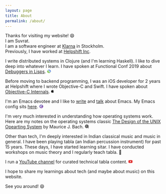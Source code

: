 ```yaml
---
layout: page
title: About
permalink: /about/
---
```


Thanks for visiting my website! 😄
<br>I am Suvrat.
<br>I am a software engineer at <a href="https://www.klarna.com/" target="_blank">Klarna</a> in Stockholm.
<br>Previously, I have worked at <a href="https://www.helpshift.com/" target="_blank">Helpshift Inc</a>.

I write distributed systems in Clojure (and I'm learning Haskell). I like to dive deep into whatever I learn. I have spoken at Functional Conf 2019 about <a href="https://speakerdeck.com/suvratapte/debuggers-in-lispy-languages" target="_blank">Debuggers in Lisps</a>. <a href="https://clojure.org/" target="_blank"><img href="https://clojure.org/" src="/resources/about-clojure-icon.png" style="height: 2.5%; width: 2.5%;"/></a>

Before moving to backend programming, I was an iOS developer for 2 years at Helpshift where I wrote Objective-C and Swift. I have spoken about <a href="https://speakerdeck.com/suvratapte/objective-c-internals" target="_blank">Objective-C Internals</a>. <img src="/resources/about-apple-icon.png" style="height: 1.8%; width: 1.8%; margin-bottom: 0.4%"/>

I'm an Emacs devotee and I like to <a href="https://medium.com/@suvratapte/configuring-emacs-from-scratch-intro-3157bed9d040" target="_blank">write</a> and <a href="https://youtu.be/tFt6plDQm58" target="_blank">talk</a> about Emacs. My Emacs config sits <a href="https://github.com/suvratapte/dot-emacs-dot-d" target="_blank">here</a>. <a href="https://www.gnu.org/software/emacs/" target="_blank"><img src="/resources/about-emacs-icon.png" style="height: 2.5%; width: 2.5%;"/></a>

I'm very much interested in understanding how operating systems work. Here are my notes on the operating systems classic <a href="https://github.com/suvratapte/Maurice-Bach-Notes" target="_blank">The Design of the UNIX Opearting System</a> by Maurice J. Bach. <img src="/resources/about-os-icon.png" style="height: 2.5%; width: 2.5%;"/>

Other than tech, I'm deeply interested in Indian classical music and music in general. I have been playing tabla (an Indian percussion instrument) for past 15 years. These days, I have started learning sitar.
I have conducted workshops on music theory and I regularly teach tabla. 🎵

I run a <a href="https://www.youtube.com/user/suvratapte1" target="_blank" target="_blank">YouTube channel</a> for curated technical tabla content. <a href="https://www.youtube.com/user/suvratapte1" target="_blank"><img src="/resources/about-youtube-icon.png" style="height: 2.5%; width: 2.5%;"/></a>

I hope to share my learnings about tech (and maybe about music) on this website.

See you around! 😄
